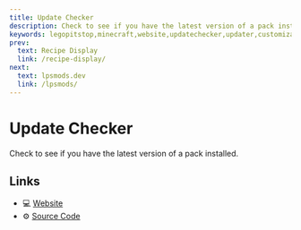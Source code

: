 ```yaml
---
title: Update Checker
description: Check to see if you have the latest version of a pack installed.
keywords: legopitstop,minecraft,website,updatechecker,updater,customizable,free,premium,json
prev:
  text: Recipe Display
  link: /recipe-display/
next:
  text: lpsmods.dev
  link: /lpsmods/
---
```


# Update Checker

Check to see if you have the latest version of a pack installed.

## Links

- :computer: [Website](https://legopitstop.github.io/Update_Checker/)
- :gear: [Source Code](https://github.com/legopitstop/Update_Checker)
